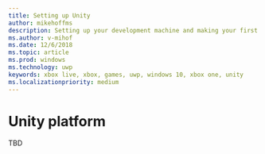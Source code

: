 ```yaml
---
title: Setting up Unity
author: mikehoffms
description: Setting up your development machine and making your first API call when using Unity.
ms.author: v-mihof
ms.date: 12/6/2018
ms.topic: article
ms.prod: windows
ms.technology: uwp
keywords: xbox live, xbox, games, uwp, windows 10, xbox one, unity
ms.localizationpriority: medium
---
```


# Unity platform

TBD
